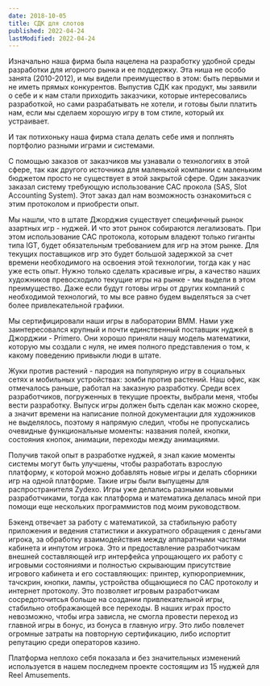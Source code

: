 ```yaml
---
date: 2018-10-05
title: СДК для слотов
published: 2022-04-24
lastModified: 2022-04-24
---
```


Изначально наша фирма была нацелена на разработку удобной среды разработки для игорного рынка и ее поддержку. Эта ниша не особо занята (2010-2012), и мы видели преимущество в этом: быть первыми и не иметь прямых конкурентов. Выпустив СДК как продукт, мы заявили о себе и к нам стали приходить заказчики, которые интересовались разработкой, но сами разрабатывать не хотели, и готовы были платить нам, если мы сделаем хорошую игру в том стиле, который их устраивает. 

И так потихоньку наша фирма стала делать себе имя и поплнять портфолио разными играми и системами.

С помощью заказов от заказчиков мы узнавали о технологиях в этой сфере, так как другого источника для маленькой компании с маленьким бюджетом просто не существует в этой закрытой сфере. Один заказчик заказал систему требующую использование САС прокола (SAS, Slot Accounting System). Этот заказ дал нам возможность ознакомиться с этим протоколом и приобрести опыт. 

Мы нашли, что в штате Джорджия существует специфичный рынок азартных игр - нуджей. И что этот рынок собираются легализовать. При этом использование САС протокола, которым владеют только гиганты типа IGT, будет обязательным требованием для игр на этом рынке. Для текущих поставщиков игр это будет большой задержкой за счет времени необходимого на освоения этой технологии, тогда как у нас уже есть опыт. Нужно только сделать красивые игры, а  качество наших  художников превосходило текущие игры на рынке - мы выдели в этом преимущество. Даже если будут готовы игры от других компаний с необходимой технологий, то мы все равно будем выделяться за счет более привлекательной графики.

Мы сертифицировали наши игры в лаборатории BMM. Нами уже заинтересовался крупный и почти единственный поставщик нуджей в Джорджии - Primero. Они хорошо приняли нашу модель математики, которую мы создали с нуля, не имея полного представления о том, к какому поведению привыкли люди в штате.

Жуки против растений - пародия на популярную игру в социальных сетях и мобильных устройствах: зомби против растений. Наш офис, как отмечалось раньше, работал на заказную разработку. Среди всех разработчиков, погруженных в текущие проекты, выбрали меня, чтобы вести разработку. Выпуск игры должен быть сделан как можно скорее, а значит времени на написание полной документации для художников не выделялось, поэтому я напрямую следил, чтобы не пропускались очевидные функциональные моменты: названия полей, кнопки, состояния кнопок, анимации, переходы между анимациями.

Получив такой опыт в разработке нуджей, я знал какие моменты системы могут быть улучшены, чтобы разработать взрослую платформу, к которой можно добавлять новые игры и делать сборники игр на одной платформе. Такие игры были выпущены для распространителя Zydexo. Игры уже делались разными новыми разработчиками, тогда как платформа и математика делалась мной при помощи еще нескольких программистов под моим руководством. 

Бэкенд отвечает за работу с математикой, за стабильную работу приложения и ведения статистики и аккуратного обращения с деньгами игрока, за обработку взаимодействия между аппаратными частями кабинета и инпутом игрока. Это и предоставление разработчикам внешней составляющей игр интерфейса упрощающего их работу с игровыми состояниями и полностью скрывающим присутствие игрового кабинета и его составляющих: принтер, купюроприемник, тачскрин, кнопки, лампы, устройства общающиеся по САС протоколу и интернет протоколу. Это позволяет игровым разработчикам сосредоточитсья больше на создании привлекательной игры, стабильно отображающей все переходы. В наших играх просто невозможно, чтобы игра зависла, не смогла провести переход из главной игры в бонус, из бонуса в главную игру. Это либо повлечет огромные затраты на повторную сертификацию, либо испортит репутацию среди операторов казино.

Платформа неплохо себя показала и без значительных изменений используется в нашем последнем проекте состоящим из 15 нуджей для Reel Amusements.